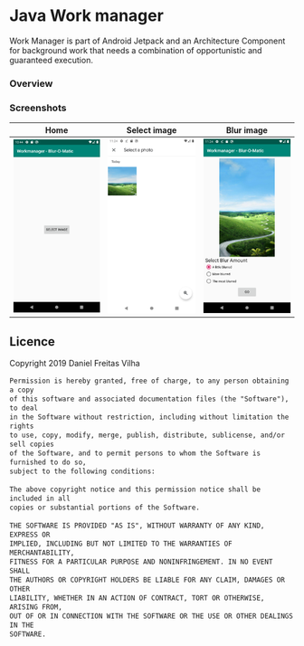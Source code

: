# Java Work manager
Work Manager is part of Android Jetpack and an Architecture Component for background work that needs a combination of opportunistic and guaranteed execution.

### Overview


### Screenshots
Home | Select image | Blur image
--- | --- | ---
![Home](/images/Screenshot_1592991854.png) | ![Select image](/images/Screenshot_1592994246.png) | ![Blur image](/images/Screenshot_1592994253.png)

## Licence
Copyright 2019 Daniel Freitas Vilha
```
Permission is hereby granted, free of charge, to any person obtaining a copy
of this software and associated documentation files (the "Software"), to deal
in the Software without restriction, including without limitation the rights
to use, copy, modify, merge, publish, distribute, sublicense, and/or sell copies
of the Software, and to permit persons to whom the Software is furnished to do so,
subject to the following conditions:

The above copyright notice and this permission notice shall be included in all
copies or substantial portions of the Software.

THE SOFTWARE IS PROVIDED "AS IS", WITHOUT WARRANTY OF ANY KIND, EXPRESS OR
IMPLIED, INCLUDING BUT NOT LIMITED TO THE WARRANTIES OF MERCHANTABILITY,
FITNESS FOR A PARTICULAR PURPOSE AND NONINFRINGEMENT. IN NO EVENT SHALL
THE AUTHORS OR COPYRIGHT HOLDERS BE LIABLE FOR ANY CLAIM, DAMAGES OR OTHER
LIABILITY, WHETHER IN AN ACTION OF CONTRACT, TORT OR OTHERWISE, ARISING FROM,
OUT OF OR IN CONNECTION WITH THE SOFTWARE OR THE USE OR OTHER DEALINGS IN THE
SOFTWARE.
```